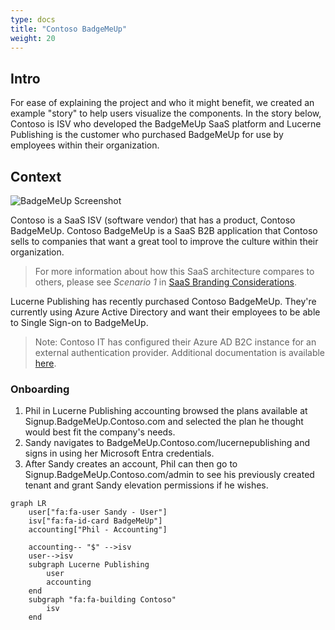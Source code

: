 ```yaml
---
type: docs
title: "Contoso BadgeMeUp"
weight: 20
---
```


## Intro

For ease of explaining the project and who it might benefit, we created an example "story" to help users visualize the components. In the story below, Contoso is ISV who developed the BadgeMeUp SaaS platform and Lucerne Publishing is the customer who purchased BadgeMeUp for use by employees within their organization.

## Context

![BadgeMeUp Screenshot](/azure-saas/images/badgemeup-screenshot.png)

Contoso is a SaaS ISV (software vendor) that has a product, Contoso BadgeMeUp. Contoso BadgeMeUp is a SaaS B2B application that Contoso sells to companies that want a great tool to improve the culture within their organization.

> For more information about how this SaaS architecture compares to others, please see *Scenario 1* in [SaaS Branding Considerations](../branding-considerations-for-saas/#scenario-1---pure-b2b).

Lucerne Publishing has recently purchased Contoso BadgeMeUp. They're currently using Azure Active Directory and want their employees to be able to Single Sign-on to BadgeMeUp.

> Note: Contoso IT has configured their Azure AD B2C instance for an external authentication provider. Additional documentation is available [here](https://docs.microsoft.com/en-us/azure/active-directory-b2c/identity-provider-azure-ad-multi-tenant?pivots=b2c-user-flow).

### Onboarding

1. Phil in Lucerne Publishing accounting browsed the plans available at Signup.BadgeMeUp.Contoso.com and selected the plan he thought would best fit the company's needs.
2. Sandy navigates to BadgeMeUp.Contoso.com/lucernepublishing and signs in using her Microsoft Entra credentials.
3. After Sandy creates an account, Phil can then go to Signup.BadgeMeUp.Contoso.com/admin to see his previously created tenant and grant Sandy elevation permissions if he wishes. 

```mermaid
graph LR
	user["fa:fa-user Sandy - User"]
	isv["fa:fa-id-card BadgeMeUp"]
	accounting["Phil - Accounting"]

	accounting-- "$" -->isv
	user-->isv
	subgraph Lucerne Publishing
		user
		accounting
	end
	subgraph "fa:fa-building Contoso"
		isv
	end
```